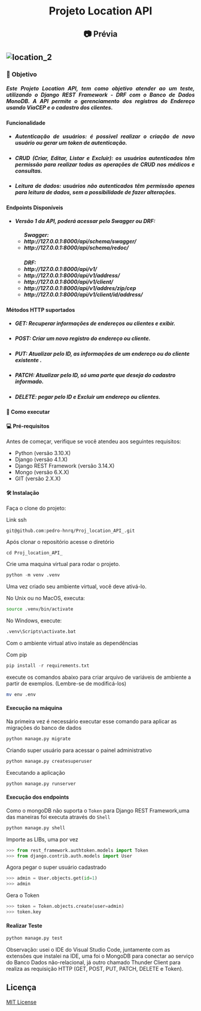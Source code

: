 <h1 align="center"> Projeto Location API </h1>

<h2 align="center">📷 Prévia <h2>



![location_2](https://github.com/pedro-hnrq/Proj_location_API_/assets/74242717/33202b5b-d076-4ade-8d0f-8a7e6a78978c)



<h3>🎯 Objetivo</h3>

<h5 align="justify">Este Projeto Location API, tem como objetivo atender ao um teste, utilizando o Django REST Framework - DRF com o Banco de Dados MonoDB. A API permite o gerenciamento dos registros do Endereço usando ViaCEP e o cadastro dos clientes.</h5>

<h4>Funcionalidade</h4>

<ul>
<h5 align="justify"><li>Autenticação de usuários: é possível realizar o criação de novo usuário ou gerar um token de autenticação.</li></h5>
<h5 align="justify"><li>CRUD (Criar, Editar, Listar e Excluir): os usuários autenticados têm permissão para realizar todas as operações de CRUD nos médicos e consultas.</li></h5>
<h5 align="justify"><li>Leitura de dados: usuários não autenticados têm permissão apenas para leitura de dados, sem a possibilidade de fazer alterações.</li></h5>
</ul>

<h4>Endpoints Disponíveis</h4>
<ul>
<h5><li>Versão 1 da API, poderá acessar pelo Swagger ou DRF:
<ul><h5> Swagger:
<li> http://127.0.0.1:8000/api/schema/swagger/</li>
<li> http://127.0.0.1:8000/api/schema/redoc/</li></h5></ul>
<ul><h5> DRF:
    <li>http://127.0.0.1:8000/api/v1/</li>
    <li>http://127.0.0.1:8000/api/v1/address/</li>
    <li>http://127.0.0.1:8000/api/v1/client/</li>
    <li>http://127.0.0.1:8000/api/v1/addres/zip/cep</li>
    <li>http://127.0.0.1:8000/api/v1/client/id/address/</li>
</h5>
</ul>

</ul>

<h4>Métodos HTTP suportados</h4>
<ul>
<h5><li>GET: Recuperar informações de endereços ou clientes e exibir.</li></h5>
<h5><li>POST: Criar um novo registro do endereço ou cliente.</li></h5>
<h5><li>PUT: Atualizar pelo ID, as informações de um endereço ou do cliente existente .</li></h5>
<h5><li>PATCH: Atualizar pelo ID, só uma parte que deseja do cadastro informado.</li></h5>
<h5><li>DELETE: pegar pelo ID e Excluir um endereço ou clientes.</li></h5>
</ul>


<h4> 🚀 Como executar </h4>

#### 💻 Pré-requisitos

Antes de começar, verifique se você atendeu aos seguintes requisitos:

- Python (versão 3.10.X)
- Django (versão 4.1.X)
- Django REST Framework (versão 3.14.X)
- Mongo (versão 6.X.X)
- GIT (versão 2.X.X)

#### 🛠️ Instalação

Faça o clone do projeto:

Link ssh
```
git@github.com:pedro-hnrq/Proj_location_API_.git
```  
Após clonar o repositório acesse o diretório
```
cd Proj_location_API_
``` 

Crie uma maquina virtual  para rodar o projeto.

```python
python -m venv .venv
```

Uma vez criado seu ambiente virtual, você deve ativá-lo.

No Unix ou no MacOS, executa:

```bash
source .venv/bin/activate
```

No Windows, execute:

```bash
.venv\Scripts\activate.bat
```

Com o ambiente virtual ativo instale as dependências

Com pip
```python
pip install -r requirements.txt
```

execute os comandos abaixo para criar arquivo de variáveis de ambiente a partir de exemplos. (Lembre-se de modificá-los)

```bash
mv env .env
```
#### Execução na máquina

Na primeira vez é necessário executar esse comando para aplicar as migrações do banco de dados
```python
python manage.py migrate
```

Criando super usuário para acessar o painel administrativo
```python
python manage.py createsuperuser
```

Executando a aplicação
```python
python manage.py runserver
```
#### Execução dos endpoints

Como o mongoDB não suporta o `Token` para Django REST Framework,uma das maneiras foi executa através do `Shell`
```python
python manage.py shell
```

Importe as LIBs, uma por vez
```python
>>> from rest_framework.authtoken.models import Token
>>> from django.contrib.auth.models import User
```
Agora pegar o super usuário cadastrado
```python
>>> admin = User.objects.get(id=1)
>>> admin
```

Gera o Token
```python
>>> token = Token.objects.create(user=admin)
>>> token.key
```
#### Realizar Teste

```python
python manage.py test
```


  
Observação: usei o IDE do Visual Studio Code, juntamente com as extensões que instalei na IDE, uma foi o MongoDB para conectar ao serviço do Banco Dados não-relacional, já outro chamado Thunder Client para realiza as requisição HTTP (GET, POST, PUT, PATCH, DELETE e Token).


## Licença
[MIT License](LICENSE)
